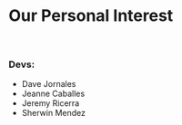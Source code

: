 <h1>Our Personal Interest</h1><br>
<h3>Devs:</h3>
<ul>
  <li>Dave Jornales</li>
  <li>Jeanne Caballes</li>
  <li>Jeremy Ricerra</li>
  <li>Sherwin Mendez</li>
</ul>
